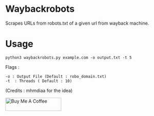 # Waybackrobots
Scrapes URLs from robots.txt of a given url from wayback machine.

# Usage

`python3 waybackrobots.py example.com -o output.txt -t 5`

Flags :

	-o : Output File (Default : robo_domain.txt)
	-t  : Threads ( Default : 10)


(Credits : mhmdiaa for the idea)

<a href="https://www.buymeacoffee.com/sachinvm" target="_blank"><img src="https://cdn.buymeacoffee.com/buttons/default-blue.png" alt="Buy Me A Coffee" height="41" width="174"></a>
